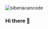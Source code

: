 <img src="https://user-images.githubusercontent.com/45297354/149384539-9edfa509-2810-4575-bf93-f35ce1bc5b4c.png" alt="siberiacancode" align="center"/>

### Hi there 👋

<!--
**vlnt-trsv/vlnt-trsv** is a ✨ _special_ ✨ repository because its `README.md` (this file) appears on your GitHub profile.

Here are some ideas to get you started:

- 🔭 I’m currently working on ...
- 🌱 I’m currently learning ...
- 👯 I’m looking to collaborate on ...
- 🤔 I’m looking for help with ...
- 💬 Ask me about ...
- 📫 How to reach me: ...
- 😄 Pronouns: ...
- ⚡ Fun fact: ...
-->
